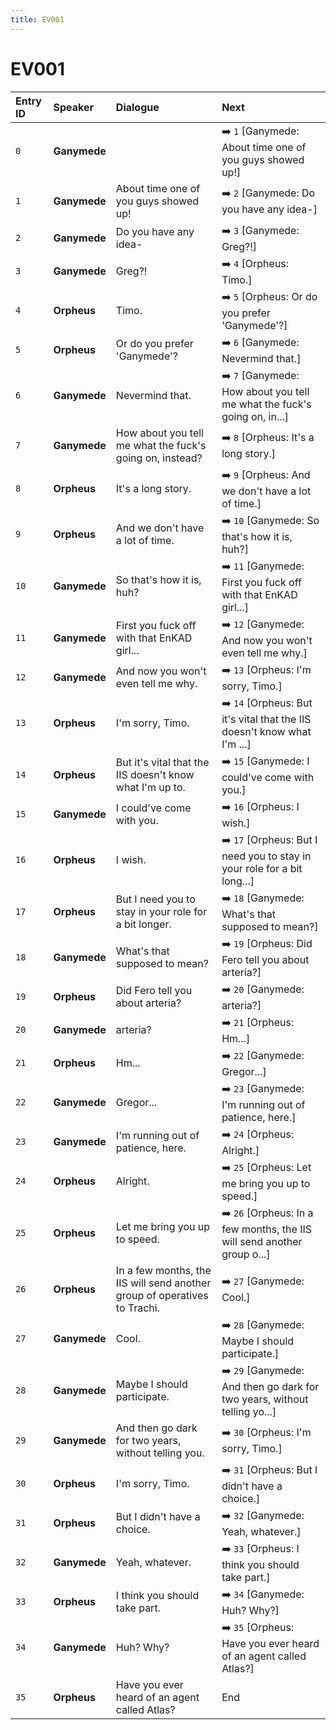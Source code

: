 ```yaml
---
title: EV001
---
```


# EV001


| Entry ID | Speaker | Dialogue | Next |
| :------- | :------ | :------- | :------------ |
| `0` | **Ganymede** |  | ➡️ `1` \[Ganymede: About time one of you guys showed up\!\] |
| `1` | **Ganymede** | About time one of you guys showed up\! | ➡️ `2` \[Ganymede: Do you have any idea\-\] |
| `2` | **Ganymede** | Do you have any idea\- | ➡️ `3` \[Ganymede: Greg?\!\] |
| `3` | **Ganymede** | Greg?\! | ➡️ `4` \[Orpheus: Timo\.\] |
| `4` | **Orpheus** | Timo\. | ➡️ `5` \[Orpheus: Or do you prefer 'Ganymede'?\] |
| `5` | **Orpheus** | Or do you prefer 'Ganymede'? | ➡️ `6` \[Ganymede: Nevermind that\.\] |
| `6` | **Ganymede** | Nevermind that\. | ➡️ `7` \[Ganymede: How about you tell me what the fuck's going on, in\.\.\.\] |
| `7` | **Ganymede** | How about you tell me what the fuck's going on, instead? | ➡️ `8` \[Orpheus: It's a long story\.\] |
| `8` | **Orpheus** | It's a long story\. | ➡️ `9` \[Orpheus: And we don't have a lot of time\.\] |
| `9` | **Orpheus** | And we don't have a lot of time\. | ➡️ `10` \[Ganymede: So that's how it is, huh?\] |
| `10` | **Ganymede** | So that's how it is, huh? | ➡️ `11` \[Ganymede: First you fuck off with that EnKAD girl\.\.\.\] |
| `11` | **Ganymede** | First you fuck off with that EnKAD girl\.\.\. | ➡️ `12` \[Ganymede: And now you won't even tell me why\.\] |
| `12` | **Ganymede** | And now you won't even tell me why\. | ➡️ `13` \[Orpheus: I'm sorry, Timo\.\] |
| `13` | **Orpheus** | I'm sorry, Timo\. | ➡️ `14` \[Orpheus: But it's vital that the IIS doesn't know what I'm \.\.\.\] |
| `14` | **Orpheus** | But it's vital that the IIS doesn't know what I'm up to\. | ➡️ `15` \[Ganymede: I could've come with you\.\] |
| `15` | **Ganymede** | I could've come with you\. | ➡️ `16` \[Orpheus: I wish\.\] |
| `16` | **Orpheus** | I wish\. | ➡️ `17` \[Orpheus: But I need you to stay in your role for a bit long\.\.\.\] |
| `17` | **Orpheus** | But I need you to stay in your role for a bit longer\. | ➡️ `18` \[Ganymede: What's that supposed to mean?\] |
| `18` | **Ganymede** | What's that supposed to mean? | ➡️ `19` \[Orpheus: Did Fero tell you about arteria?\] |
| `19` | **Orpheus** | Did Fero tell you about arteria? | ➡️ `20` \[Ganymede: arteria?\] |
| `20` | **Ganymede** | arteria? | ➡️ `21` \[Orpheus: Hm\.\.\.\] |
| `21` | **Orpheus** | Hm\.\.\. | ➡️ `22` \[Ganymede: Gregor\.\.\.\] |
| `22` | **Ganymede** | Gregor\.\.\. | ➡️ `23` \[Ganymede: I'm running out of patience, here\.\] |
| `23` | **Ganymede** | I'm running out of patience, here\. | ➡️ `24` \[Orpheus: Alright\.\] |
| `24` | **Orpheus** | Alright\. | ➡️ `25` \[Orpheus: Let me bring you up to speed\.\] |
| `25` | **Orpheus** | Let me bring you up to speed\. | ➡️ `26` \[Orpheus: In a few months, the IIS will send another group o\.\.\.\] |
| `26` | **Orpheus** | In a few months, the IIS will send another group of operatives to Trachi\. | ➡️ `27` \[Ganymede: Cool\.\] |
| `27` | **Ganymede** | Cool\. | ➡️ `28` \[Ganymede: Maybe I should participate\.\] |
| `28` | **Ganymede** | Maybe I should participate\. | ➡️ `29` \[Ganymede: And then go dark for two years, without telling yo\.\.\.\] |
| `29` | **Ganymede** | And then go dark for two years, without telling you\. | ➡️ `30` \[Orpheus: I'm sorry, Timo\.\] |
| `30` | **Orpheus** | I'm sorry, Timo\. | ➡️ `31` \[Orpheus: But I didn't have a choice\.\] |
| `31` | **Orpheus** | But I didn't have a choice\. | ➡️ `32` \[Ganymede: Yeah, whatever\.\] |
| `32` | **Ganymede** | Yeah, whatever\. | ➡️ `33` \[Orpheus: I think you should take part\.\] |
| `33` | **Orpheus** | I think you should take part\. | ➡️ `34` \[Ganymede: Huh? Why?\] |
| `34` | **Ganymede** | Huh? Why? | ➡️ `35` \[Orpheus: Have you ever heard of an agent called Atlas?\] |
| `35` | **Orpheus** | Have you ever heard of an agent called Atlas? | End |
